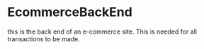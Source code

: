 # EcommerceBackEnd

this is the back end of an e-commerce site. This is needed for all transactions to be made.